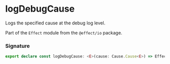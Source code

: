 # logDebugCause

Logs the specified cause at the debug log level.

Part of the `Effect` module from the `@effect/io` package.

### Signature

```typescript
export declare const logDebugCause: <E>(cause: Cause.Cause<E>) => Effect<never, never, void>
```
